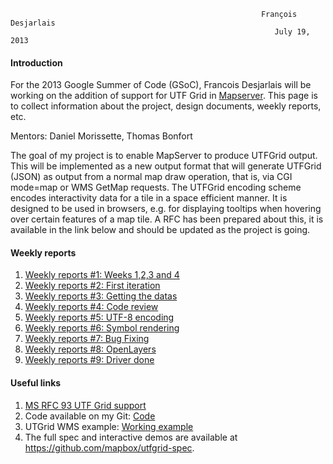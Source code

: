                                                                                                                              
                                                            François Desjarlais                                                     
                                                               July 19, 2013 

#### Introduction

For the 2013 Google Summer of Code (GSoC), Francois Desjarlais will be working on the addition of support for UTF Grid in [Mapserver](http://mapserver.org/). This page is to collect information about the project, design documents, weekly reports, etc.

Mentors: Daniel Morissette, Thomas Bonfort

The goal of my project is to enable MapServer to produce UTFGrid output. This will be implemented as a new output format that will generate UTFGrid (JSON) as output from a normal map draw operation, that is, via CGI mode=map or WMS GetMap requests. The UTFGrid encoding scheme encodes interactivity data for a tile in a space efficient manner. It is designed to be used in browsers, e.g. for displaying tooltips when hovering over certain features of a map tile. A RFC has been prepared about this, it is available in the link below and should be updated as the project is going.

#### Weekly reports

1.  [Weekly reports #1: Weeks 1,2,3 and 4](GSoc-Weekly-Report-June-21st)
2.  [Weekly reports #2: First iteration](GSoC-Weekly-Report-June-28th)
3.  [Weekly reports #3: Getting the datas](GSoC-Weekly-Report-July-5th)
4.  [Weekly reports #4: Code review](GSoC-Weekly-Report-July-12th)
5.  [Weekly reports #5: UTF-8 encoding](GSoC-Weekly-Report-July-19th)
6.  [Weekly reports #6: Symbol rendering](GSoC-Weekly-Report-July-26th)
7.  [Weekly reports #7: Bug Fixing](GSoC-Weekly-Report-August-2nd)
8.  [Weekly reports #8: OpenLayers](GSoC-Weekly-Report-August-9th)
9.  [Weekly reports #9: Driver done](GSoC-Weekly-Report-August-16th)

#### Useful links

1.  [MS RFC 93 UTF Grid support](http://mapserver.org/development/rfc/ms-rfc-93.html)
2.  Code available on my Git: [Code](https://github.com/fdesj/mapserver/tree/utfgridgsoc)
3.  UTGrid WMS example: [Working example](http://msgsoc.mapgears.com/projet_utfgrid/testhtmlmapserver.html)
4.  The full spec and interactive demos are available at https://github.com/mapbox/utfgrid-spec.


